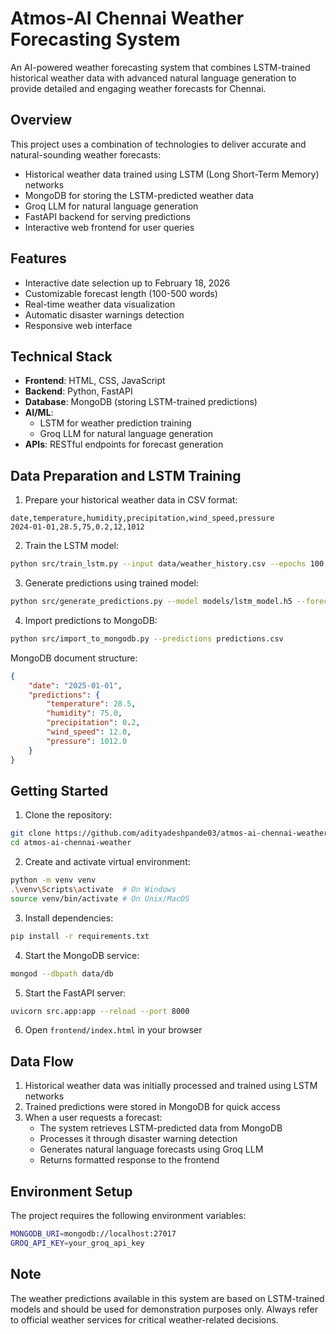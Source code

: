 # Atmos-AI Chennai Weather Forecasting System

An AI-powered weather forecasting system that combines LSTM-trained historical weather data with advanced natural language generation to provide detailed and engaging weather forecasts for Chennai.

## Overview

This project uses a combination of technologies to deliver accurate and natural-sounding weather forecasts:
- Historical weather data trained using LSTM (Long Short-Term Memory) networks
- MongoDB for storing the LSTM-predicted weather data
- Groq LLM for natural language generation
- FastAPI backend for serving predictions
- Interactive web frontend for user queries

## Features

- Interactive date selection up to February 18, 2026
- Customizable forecast length (100-500 words)
- Real-time weather data visualization
- Automatic disaster warnings detection
- Responsive web interface

## Technical Stack

- **Frontend**: HTML, CSS, JavaScript
- **Backend**: Python, FastAPI
- **Database**: MongoDB (storing LSTM-trained predictions)
- **AI/ML**: 
  - LSTM for weather prediction training
  - Groq LLM for natural language generation
- **APIs**: RESTful endpoints for forecast generation

## Data Preparation and LSTM Training

1. Prepare your historical weather data in CSV format:
```csv
date,temperature,humidity,precipitation,wind_speed,pressure
2024-01-01,28.5,75,0.2,12,1012
```

2. Train the LSTM model:
```bash
python src/train_lstm.py --input data/weather_history.csv --epochs 100 --batch_size 32
```

3. Generate predictions using trained model:
```bash
python src/generate_predictions.py --model models/lstm_model.h5 --forecast_days 365
```

4. Import predictions to MongoDB:
```bash
python src/import_to_mongodb.py --predictions predictions.csv
```

MongoDB document structure:
```json
{
    "date": "2025-01-01",
    "predictions": {
        "temperature": 28.5,
        "humidity": 75.0,
        "precipitation": 0.2,
        "wind_speed": 12.0,
        "pressure": 1012.0
    }
}
```

## Getting Started

1. Clone the repository:
```bash
git clone https://github.com/adityadeshpande03/atmos-ai-chennai-weather.git
cd atmos-ai-chennai-weather
```

2. Create and activate virtual environment:
```bash
python -m venv venv
.\venv\Scripts\activate  # On Windows
source venv/bin/activate # On Unix/MacOS
```

3. Install dependencies:
```bash
pip install -r requirements.txt
```

4. Start the MongoDB service:
```bash
mongod --dbpath data/db
```

5. Start the FastAPI server:
```bash
uvicorn src.app:app --reload --port 8000
```

6. Open `frontend/index.html` in your browser

## Data Flow

1. Historical weather data was initially processed and trained using LSTM networks
2. Trained predictions were stored in MongoDB for quick access
3. When a user requests a forecast:
   - The system retrieves LSTM-predicted data from MongoDB
   - Processes it through disaster warning detection
   - Generates natural language forecasts using Groq LLM
   - Returns formatted response to the frontend

## Environment Setup

The project requires the following environment variables:
```bash
MONGODB_URI=mongodb://localhost:27017
GROQ_API_KEY=your_groq_api_key
```


## Note

The weather predictions available in this system are based on LSTM-trained models and should be used for demonstration purposes only. Always refer to official weather services for critical weather-related decisions.
